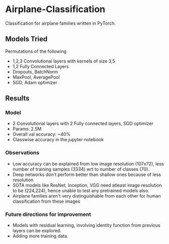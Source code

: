 # Airplane-Classification

Classification for airplane families written in PyTorch.

## Models Tried
Permutations of the following
- 1,2,3 Convolutional layers with kernels of size 3,5
- 1,2 Fully Connected Layers
- Dropouts, BatchNorm
- MaxPool, AveragePool
- SGD, Adam optimizer

## Results

### Model
- 2 Convolutional layers with 2 Fully connected layers, SGD optimizer
- Params: 2.5M
- Overall val accuracy: ~40%
- Classwise accuracy in the jupyter notebook

### Observations
- Low accuracy can be explained from low image resolution (107x72), less number of training samples (3334) wrt to number of classes (70).
- Deep networks don't perform better than shallow ones because of less resolution
- SOTA models like ResNet, Inception, VGG need atleast image resolution to be (224,224), hence unable to test any pretrained models also.
- Airplane families aren't very distinguishable from each other for human classification from these images

### Future directions for improvement
- Models with residual learning, involving identity function from previous layers can be explored.
- Adding more training data.
